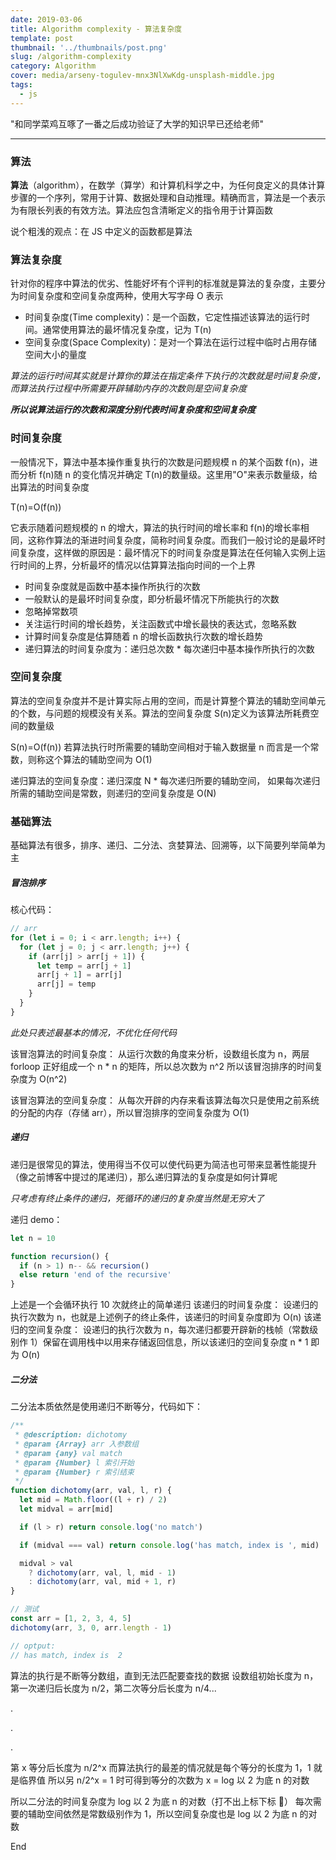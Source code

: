 ```yaml
---
date: 2019-03-06
title: Algorithm complexity - 算法复杂度
template: post
thumbnail: '../thumbnails/post.png'
slug: /algorithm-complexity
category: Algorithm
cover: media/arseny-togulev-mnx3NlXwKdg-unsplash-middle.jpg
tags:
  - js
---
```


"和同学菜鸡互啄了一番之后成功验证了大学的知识早已还给老师"

---

### 算法

**算法**（algorithm），在数学（算学）和计算机科学之中，为任何良定义的具体计算步骤的一个序列，常用于计算、数据处理和自动推理。精确而言，算法是一个表示为有限长列表的有效方法。算法应包含清晰定义的指令用于计算函数

说个粗浅的观点：在 JS 中定义的函数都是算法

### 算法复杂度

针对你的程序中算法的优劣、性能好坏有个评判的标准就是算法的复杂度，主要分为时间复杂度和空间复杂度两种，使用大写字母 O 表示

- 时间复杂度(Time complexity)：是一个函数，它定性描述该算法的运行时间。通常使用算法的最坏情况复杂度，记为 T(n)
- 空间复杂度(Space Complexity)：是对一个算法在运行过程中临时占用存储空间大小的量度

_算法的运行时间其实就是计算你的算法在指定条件下执行的次数就是时间复杂度，而算法执行过程中所需要开辟辅助内存的次数则是空间复杂度_

**_所以说算法运行的次数和深度分别代表时间复杂度和空间复杂度_**

### 时间复杂度

一般情况下，算法中基本操作重复执行的次数是问题规模 n 的某个函数 f(n)，进而分析 f(n)随 n 的变化情况并确定 T(n)的数量级。这里用"O"来表示数量级，给出算法的时间复杂度

T(n)=O(f(n))

它表示随着问题规模的 n 的增大，算法的执行时间的增长率和 f(n)的增长率相同，这称作算法的渐进时间复杂度，简称时间复杂度。而我们一般讨论的是最坏时间复杂度，这样做的原因是：最坏情况下的时间复杂度是算法在任何输入实例上运行时间的上界，分析最坏的情况以估算算法指向时间的一个上界

- 时间复杂度就是函数中基本操作所执行的次数
- 一般默认的是最坏时间复杂度，即分析最坏情况下所能执行的次数
- 忽略掉常数项
- 关注运行时间的增长趋势，关注函数式中增长最快的表达式，忽略系数
- 计算时间复杂度是估算随着 n 的增长函数执行次数的增长趋势
- 递归算法的时间复杂度为：递归总次数 \* 每次递归中基本操作所执行的次数

### 空间复杂度

算法的空间复杂度并不是计算实际占用的空间，而是计算整个算法的辅助空间单元的个数，与问题的规模没有关系。算法的空间复杂度 S(n)定义为该算法所耗费空间的数量级

S(n)=O(f(n)) 若算法执行时所需要的辅助空间相对于输入数据量 n 而言是一个常数，则称这个算法的辅助空间为 O(1)

递归算法的空间复杂度：递归深度 N \* 每次递归所要的辅助空间， 如果每次递归所需的辅助空间是常数，则递归的空间复杂度是 O(N)

### 基础算法

基础算法有很多，排序、递归、二分法、贪婪算法、回溯等，以下简要列举简单为主

##### 冒泡排序

核心代码：

```js
// arr
for (let i = 0; i < arr.length; i++) {
  for (let j = 0; j < arr.length; j++) {
    if (arr[j] > arr[j + 1]) {
      let temp = arr[j + 1]
      arr[j + 1] = arr[j]
      arr[j] = temp
    }
  }
}
```

_此处只表述最基本的情况，不优化任何代码_

该冒泡算法的时间复杂度：
从运行次数的角度来分析，设数组长度为 n，两层 forloop 正好组成一个 n \* n 的矩阵，所以总次数为 n^2
所以该冒泡排序的时间复杂度为 O(n^2)

该冒泡算法的空间复杂度：
从每次开辟的内存来看该算法每次只是使用之前系统的分配的内存（存储 arr），所以冒泡排序的空间复杂度为 O(1)

##### 递归

递归是很常见的算法，使用得当不仅可以使代码更为简洁也可带来显著性能提升（像之前博客中提过的尾递归），那么递归算法的复杂度是如何计算呢

_只考虑有终止条件的递归，死循环的递归的复杂度当然是无穷大了_

递归 demo：

```js
let n = 10

function recursion() {
  if (n > 1) n-- && recursion()
  else return 'end of the recursive'
}
```

上述是一个会循环执行 10 次就终止的简单递归
该递归的时间复杂度：
设递归的执行次数为 n，也就是上述例子的终止条件，该递归的时间复杂度即为 O(n)
该递归的空间复杂度：
设递归的执行次数为 n，每次递归都要开辟新的栈帧（常数级别作 1）保留在调用栈中以用来存储返回信息，所以该递归的空间复杂度 n \* 1 即为 O(n)

##### 二分法

二分法本质依然是使用递归不断等分，代码如下：

```js
/**
 * @description: dichotomy
 * @param {Array} arr 入参数组
 * @param {any} val match
 * @param {Number} l 索引开始
 * @param {Number} r 索引结束
 */
function dichotomy(arr, val, l, r) {
  let mid = Math.floor((l + r) / 2)
  let midval = arr[mid]

  if (l > r) return console.log('no match')

  if (midval === val) return console.log('has match, index is ', mid)

  midval > val
    ? dichotomy(arr, val, l, mid - 1)
    : dichotomy(arr, val, mid + 1, r)
}

// 测试
const arr = [1, 2, 3, 4, 5]
dichotomy(arr, 3, 0, arr.length - 1)

// optput:
// has match, index is  2
```

算法的执行是不断等分数组，直到无法匹配要查找的数据
设数组初始长度为 n，第一次递归后长度为 n/2，第二次等分后长度为 n/4...

.

.

.

第 x 等分后长度为 n/2^x
而算法执行的最差的情况就是每个等分的长度为 1，1 就是临界值
所以另 n/2^x = 1 时可得到等分的次数为 x = log 以 2 为底 n 的对数

所以二分法的时间复杂度为 log 以 2 为底 n 的对数（打不出上标下标 🤕）
每次需要的辅助空间依然是常数级别作为 1，所以空间复杂度也是 log 以 2 为底 n 的对数

End
